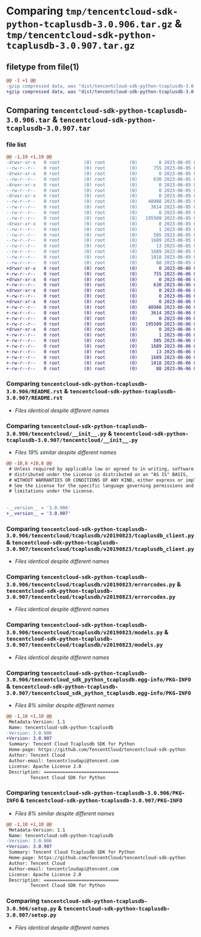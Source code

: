 # Comparing `tmp/tencentcloud-sdk-python-tcaplusdb-3.0.906.tar.gz` & `tmp/tencentcloud-sdk-python-tcaplusdb-3.0.907.tar.gz`

## filetype from file(1)

```diff
@@ -1 +1 @@
-gzip compressed data, was "dist/tencentcloud-sdk-python-tcaplusdb-3.0.906.tar", last modified: Mon Jun  5 00:42:43 2023, max compression
+gzip compressed data, was "dist/tencentcloud-sdk-python-tcaplusdb-3.0.907.tar", last modified: Tue Jun  6 02:35:12 2023, max compression
```

## Comparing `tencentcloud-sdk-python-tcaplusdb-3.0.906.tar` & `tencentcloud-sdk-python-tcaplusdb-3.0.907.tar`

### file list

```diff
@@ -1,19 +1,19 @@
-drwxr-xr-x   0 root         (0) root         (0)        0 2023-06-05 00:42:43.000000 tencentcloud-sdk-python-tcaplusdb-3.0.906/
--rw-r--r--   0 root         (0) root         (0)      755 2023-06-05 00:42:43.000000 tencentcloud-sdk-python-tcaplusdb-3.0.906/README.rst
-drwxr-xr-x   0 root         (0) root         (0)        0 2023-06-05 00:42:43.000000 tencentcloud-sdk-python-tcaplusdb-3.0.906/tencentcloud/
--rw-r--r--   0 root         (0) root         (0)      630 2023-06-05 00:42:43.000000 tencentcloud-sdk-python-tcaplusdb-3.0.906/tencentcloud/__init__.py
-drwxr-xr-x   0 root         (0) root         (0)        0 2023-06-05 00:42:43.000000 tencentcloud-sdk-python-tcaplusdb-3.0.906/tencentcloud/tcaplusdb/
--rw-r--r--   0 root         (0) root         (0)        0 2023-06-05 00:42:43.000000 tencentcloud-sdk-python-tcaplusdb-3.0.906/tencentcloud/tcaplusdb/__init__.py
-drwxr-xr-x   0 root         (0) root         (0)        0 2023-06-05 00:42:43.000000 tencentcloud-sdk-python-tcaplusdb-3.0.906/tencentcloud/tcaplusdb/v20190823/
--rw-r--r--   0 root         (0) root         (0)    48988 2023-06-05 00:42:43.000000 tencentcloud-sdk-python-tcaplusdb-3.0.906/tencentcloud/tcaplusdb/v20190823/tcaplusdb_client.py
--rw-r--r--   0 root         (0) root         (0)     3614 2023-06-05 00:42:43.000000 tencentcloud-sdk-python-tcaplusdb-3.0.906/tencentcloud/tcaplusdb/v20190823/errorcodes.py
--rw-r--r--   0 root         (0) root         (0)        0 2023-06-05 00:42:43.000000 tencentcloud-sdk-python-tcaplusdb-3.0.906/tencentcloud/tcaplusdb/v20190823/__init__.py
--rw-r--r--   0 root         (0) root         (0)   195509 2023-06-05 00:42:43.000000 tencentcloud-sdk-python-tcaplusdb-3.0.906/tencentcloud/tcaplusdb/v20190823/models.py
-drwxr-xr-x   0 root         (0) root         (0)        0 2023-06-05 00:42:43.000000 tencentcloud-sdk-python-tcaplusdb-3.0.906/tencentcloud_sdk_python_tcaplusdb.egg-info/
--rw-r--r--   0 root         (0) root         (0)        1 2023-06-05 00:42:43.000000 tencentcloud-sdk-python-tcaplusdb-3.0.906/tencentcloud_sdk_python_tcaplusdb.egg-info/dependency_links.txt
--rw-r--r--   0 root         (0) root         (0)      505 2023-06-05 00:42:43.000000 tencentcloud-sdk-python-tcaplusdb-3.0.906/tencentcloud_sdk_python_tcaplusdb.egg-info/SOURCES.txt
--rw-r--r--   0 root         (0) root         (0)     1689 2023-06-05 00:42:43.000000 tencentcloud-sdk-python-tcaplusdb-3.0.906/tencentcloud_sdk_python_tcaplusdb.egg-info/PKG-INFO
--rw-r--r--   0 root         (0) root         (0)       13 2023-06-05 00:42:43.000000 tencentcloud-sdk-python-tcaplusdb-3.0.906/tencentcloud_sdk_python_tcaplusdb.egg-info/top_level.txt
--rw-r--r--   0 root         (0) root         (0)     1689 2023-06-05 00:42:43.000000 tencentcloud-sdk-python-tcaplusdb-3.0.906/PKG-INFO
--rw-r--r--   0 root         (0) root         (0)     1018 2023-06-05 00:42:43.000000 tencentcloud-sdk-python-tcaplusdb-3.0.906/setup.py
--rw-r--r--   0 root         (0) root         (0)       88 2023-06-05 00:42:43.000000 tencentcloud-sdk-python-tcaplusdb-3.0.906/setup.cfg
+drwxr-xr-x   0 root         (0) root         (0)        0 2023-06-06 02:35:12.000000 tencentcloud-sdk-python-tcaplusdb-3.0.907/
+-rw-r--r--   0 root         (0) root         (0)      755 2023-06-06 02:35:12.000000 tencentcloud-sdk-python-tcaplusdb-3.0.907/README.rst
+drwxr-xr-x   0 root         (0) root         (0)        0 2023-06-06 02:35:12.000000 tencentcloud-sdk-python-tcaplusdb-3.0.907/tencentcloud/
+-rw-r--r--   0 root         (0) root         (0)      630 2023-06-06 02:35:12.000000 tencentcloud-sdk-python-tcaplusdb-3.0.907/tencentcloud/__init__.py
+drwxr-xr-x   0 root         (0) root         (0)        0 2023-06-06 02:35:12.000000 tencentcloud-sdk-python-tcaplusdb-3.0.907/tencentcloud/tcaplusdb/
+-rw-r--r--   0 root         (0) root         (0)        0 2023-06-06 02:35:12.000000 tencentcloud-sdk-python-tcaplusdb-3.0.907/tencentcloud/tcaplusdb/__init__.py
+drwxr-xr-x   0 root         (0) root         (0)        0 2023-06-06 02:35:12.000000 tencentcloud-sdk-python-tcaplusdb-3.0.907/tencentcloud/tcaplusdb/v20190823/
+-rw-r--r--   0 root         (0) root         (0)    48988 2023-06-06 02:35:12.000000 tencentcloud-sdk-python-tcaplusdb-3.0.907/tencentcloud/tcaplusdb/v20190823/tcaplusdb_client.py
+-rw-r--r--   0 root         (0) root         (0)     3614 2023-06-06 02:35:12.000000 tencentcloud-sdk-python-tcaplusdb-3.0.907/tencentcloud/tcaplusdb/v20190823/errorcodes.py
+-rw-r--r--   0 root         (0) root         (0)        0 2023-06-06 02:35:12.000000 tencentcloud-sdk-python-tcaplusdb-3.0.907/tencentcloud/tcaplusdb/v20190823/__init__.py
+-rw-r--r--   0 root         (0) root         (0)   195509 2023-06-06 02:35:12.000000 tencentcloud-sdk-python-tcaplusdb-3.0.907/tencentcloud/tcaplusdb/v20190823/models.py
+drwxr-xr-x   0 root         (0) root         (0)        0 2023-06-06 02:35:12.000000 tencentcloud-sdk-python-tcaplusdb-3.0.907/tencentcloud_sdk_python_tcaplusdb.egg-info/
+-rw-r--r--   0 root         (0) root         (0)        1 2023-06-06 02:35:12.000000 tencentcloud-sdk-python-tcaplusdb-3.0.907/tencentcloud_sdk_python_tcaplusdb.egg-info/dependency_links.txt
+-rw-r--r--   0 root         (0) root         (0)      505 2023-06-06 02:35:12.000000 tencentcloud-sdk-python-tcaplusdb-3.0.907/tencentcloud_sdk_python_tcaplusdb.egg-info/SOURCES.txt
+-rw-r--r--   0 root         (0) root         (0)     1689 2023-06-06 02:35:12.000000 tencentcloud-sdk-python-tcaplusdb-3.0.907/tencentcloud_sdk_python_tcaplusdb.egg-info/PKG-INFO
+-rw-r--r--   0 root         (0) root         (0)       13 2023-06-06 02:35:12.000000 tencentcloud-sdk-python-tcaplusdb-3.0.907/tencentcloud_sdk_python_tcaplusdb.egg-info/top_level.txt
+-rw-r--r--   0 root         (0) root         (0)     1689 2023-06-06 02:35:12.000000 tencentcloud-sdk-python-tcaplusdb-3.0.907/PKG-INFO
+-rw-r--r--   0 root         (0) root         (0)     1018 2023-06-06 02:35:12.000000 tencentcloud-sdk-python-tcaplusdb-3.0.907/setup.py
+-rw-r--r--   0 root         (0) root         (0)       88 2023-06-06 02:35:12.000000 tencentcloud-sdk-python-tcaplusdb-3.0.907/setup.cfg
```

### Comparing `tencentcloud-sdk-python-tcaplusdb-3.0.906/README.rst` & `tencentcloud-sdk-python-tcaplusdb-3.0.907/README.rst`

 * *Files identical despite different names*

### Comparing `tencentcloud-sdk-python-tcaplusdb-3.0.906/tencentcloud/__init__.py` & `tencentcloud-sdk-python-tcaplusdb-3.0.907/tencentcloud/__init__.py`

 * *Files 19% similar despite different names*

```diff
@@ -10,8 +10,8 @@
 # Unless required by applicable law or agreed to in writing, software
 # distributed under the License is distributed on an "AS IS" BASIS,
 # WITHOUT WARRANTIES OR CONDITIONS OF ANY KIND, either express or implied.
 # See the License for the specific language governing permissions and
 # limitations under the License.
 
 
-__version__ = '3.0.906'
+__version__ = '3.0.907'
```

### Comparing `tencentcloud-sdk-python-tcaplusdb-3.0.906/tencentcloud/tcaplusdb/v20190823/tcaplusdb_client.py` & `tencentcloud-sdk-python-tcaplusdb-3.0.907/tencentcloud/tcaplusdb/v20190823/tcaplusdb_client.py`

 * *Files identical despite different names*

### Comparing `tencentcloud-sdk-python-tcaplusdb-3.0.906/tencentcloud/tcaplusdb/v20190823/errorcodes.py` & `tencentcloud-sdk-python-tcaplusdb-3.0.907/tencentcloud/tcaplusdb/v20190823/errorcodes.py`

 * *Files identical despite different names*

### Comparing `tencentcloud-sdk-python-tcaplusdb-3.0.906/tencentcloud/tcaplusdb/v20190823/models.py` & `tencentcloud-sdk-python-tcaplusdb-3.0.907/tencentcloud/tcaplusdb/v20190823/models.py`

 * *Files identical despite different names*

### Comparing `tencentcloud-sdk-python-tcaplusdb-3.0.906/tencentcloud_sdk_python_tcaplusdb.egg-info/PKG-INFO` & `tencentcloud-sdk-python-tcaplusdb-3.0.907/tencentcloud_sdk_python_tcaplusdb.egg-info/PKG-INFO`

 * *Files 8% similar despite different names*

```diff
@@ -1,10 +1,10 @@
 Metadata-Version: 1.1
 Name: tencentcloud-sdk-python-tcaplusdb
-Version: 3.0.906
+Version: 3.0.907
 Summary: Tencent Cloud Tcaplusdb SDK for Python
 Home-page: https://github.com/TencentCloud/tencentcloud-sdk-python
 Author: Tencent Cloud
 Author-email: tencentcloudapi@tencent.com
 License: Apache License 2.0
 Description: ============================
         Tencent Cloud SDK for Python
```

### Comparing `tencentcloud-sdk-python-tcaplusdb-3.0.906/PKG-INFO` & `tencentcloud-sdk-python-tcaplusdb-3.0.907/PKG-INFO`

 * *Files 8% similar despite different names*

```diff
@@ -1,10 +1,10 @@
 Metadata-Version: 1.1
 Name: tencentcloud-sdk-python-tcaplusdb
-Version: 3.0.906
+Version: 3.0.907
 Summary: Tencent Cloud Tcaplusdb SDK for Python
 Home-page: https://github.com/TencentCloud/tencentcloud-sdk-python
 Author: Tencent Cloud
 Author-email: tencentcloudapi@tencent.com
 License: Apache License 2.0
 Description: ============================
         Tencent Cloud SDK for Python
```

### Comparing `tencentcloud-sdk-python-tcaplusdb-3.0.906/setup.py` & `tencentcloud-sdk-python-tcaplusdb-3.0.907/setup.py`

 * *Files identical despite different names*

